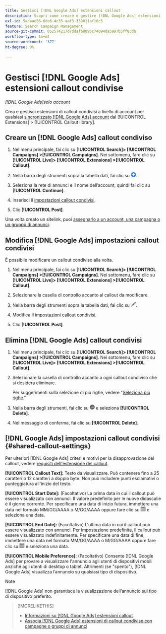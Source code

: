 ```yaml
---
title: Gestisci [!DNL Google Ads] estensioni callout
description: Scopri come creare e gestire [!DNL Google Ads] estensioni di callout.
exl-id: 5ac4ae56-6de6-4c35-aaf3-339011af16c5
feature: Search Campaign Management
source-git-commit: 052574217d7ddafb8895c74094da5997b5ff83db
workflow-type: tm+mt
source-wordcount: '377'
ht-degree: 0%

---
```


# Gestisci [!DNL Google Ads] estensioni callout condivise

*[!DNL Google Ads]solo account*

Crea e gestisci estensioni di callout condivisi a livello di account per qualsiasi [sincronizzato [!DNL Google Ads] account](/help/search-social-commerce/campaign-management/accounts/ad-network-account-about.md) dal [!UICONTROL Extensions] > [!UICONTROL Callout library].

## Creare un [!DNL Google Ads] callout condiviso

1. Nel menu principale, fai clic su **[!UICONTROL Search]> [!UICONTROL Campaigns] >[!UICONTROL Campaigns]**. Nei sottomenu, fare clic su **[!UICONTROL Live]> [!UICONTROL Extensions] >[!UICONTROL Callout]**.

1. Nella barra degli strumenti sopra la tabella dati, fai clic su ![Crea](/help/search-social-commerce/assets/add.png "Crea").

1. Seleziona la rete di annunci e il nome dell’account, quindi fai clic su **[!UICONTROL Continue]**.

1. Inserisci il [impostazioni callout condivisi](#shared-callout-settings).

1. Clic **[!UICONTROL Post]**.

Una volta creato un sitelink, puoi [assegnarlo a un account, una campagna o un gruppo di annunci](callout-extension-associate.md).

## Modifica [!DNL Google Ads] impostazioni callout condivisi

È possibile modificare un callout condiviso alla volta.

1. Nel menu principale, fai clic su **[!UICONTROL Search]> [!UICONTROL Campaigns] >[!UICONTROL Campaigns]**. Nei sottomenu, fare clic su **[!UICONTROL Live]> [!UICONTROL Extensions] >[!UICONTROL Callout]**.

1. Selezionare la casella di controllo accanto al callout da modificare.

1. Nella barra degli strumenti sopra la tabella dati, fai clic su ![Modifica](/help/search-social-commerce/assets/edit.png "Modifica").

1. Modifica il [impostazioni callout condivisi](#shared-callout-settings).

1. Clic **[!UICONTROL Post]**.

## Elimina [!DNL Google Ads] callout condivisi

1. Nel menu principale, fai clic su **[!UICONTROL Search]> [!UICONTROL Campaigns] >[!UICONTROL Campaigns]**. Nei sottomenu, fare clic su **[!UICONTROL Live]> [!UICONTROL Extensions] >[!UICONTROL Callout]**.

1. Selezionare la casella di controllo accanto a ogni callout condiviso che si desidera eliminare.

   Per suggerimenti sulla selezione di più righe, vedere &quot;[Seleziona più righe](/help/search-social-commerce/common-tasks/navigation-editing-selection/multiple-rows-select.md).&quot;

1. Nella barra degli strumenti, fai clic su ![Altro](/help/search-social-commerce/assets/more.png "Altro") e seleziona **[!UICONTROL Delete]**.

1. Nel messaggio di conferma, fai clic su **[!UICONTROL Delete]**.

## [!DNL Google Ads] impostazioni callout condivisi {#shared-callout-settings}

Per ulteriori [!DNL Google Ads] criteri e motivi per la disapprovazione del callout, vedere [requisiti dell&#39;estensione del callout](https://support.google.com/adspolicy/answer/1054212).

**[!UICONTROL Callout Text]:** Testo da visualizzare. Può contenere fino a 25 caratteri o 12 caratteri a doppio byte. Non può includere punti esclamativi o punteggiatura all&#39;inizio del testo.

**[!UICONTROL Start Date]:** (Facoltativo) La prima data in cui il callout può essere visualizzato con annunci. Il valore predefinito per le nuove didascalie è il giorno corrente. Per specificare una data di inizio futura, immettere una data nel formato MM/GG/AAAA o M/GG/AAAA oppure fare clic su ![Calendario](/help/search-social-commerce/assets/calendar.png "Calendario") e seleziona una data.

**[!UICONTROL End Date]:** (Facoltativo) L&#39;ultima data in cui il callout può essere visualizzato con annunci. Per impostazione predefinita, il callout può essere visualizzato indefinitamente. Per specificare una data di fine, immettere una data nel formato MM/GG/AAAA o M/GG/AAAA oppure fare clic su ![Calendario](/help/search-social-commerce/assets/calendar.png "Calendario") e seleziona una data.

**[!UICONTROL Mobile Preference]:** (Facoltativo) Consente [!DNL Google Ads] per provare a visualizzare l&#39;annuncio agli utenti di dispositivi mobili anziché agli utenti di desktop o tablet. Altrimenti (se &quot;spento&quot;), [!DNL Google Ads] visualizza l’annuncio su qualsiasi tipo di dispositivo.

>[!NOTE]
>
>[!DNL Google Ads] non garantisce la visualizzazione dell’annuncio sul tipo di dispositivo preferito.

>[!MORELIKETHIS]
>
>* [Informazioni su [!DNL Google Ads] estensioni callout](callout-extension-about.md)
>* [Associa [!DNL Google Ads] estensioni di callout condivise con campagne o gruppi di annunci](callout-extension-associate.md)
